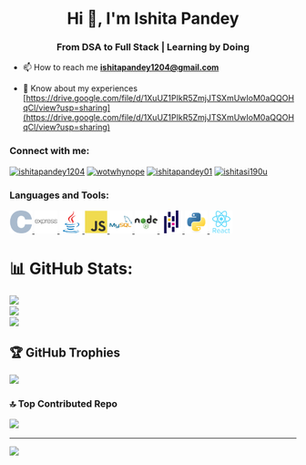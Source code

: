 <h1 align="center">Hi 👋, I'm Ishita Pandey</h1>
<h3 align="center">From DSA to Full Stack | Learning by Doing</h3>

- 📫 How to reach me **ishitapandey1204@gmail.com**

- 📄 Know about my experiences [https://drive.google.com/file/d/1XuUZ1PIkR5ZmjJTSXmUwIoM0aQQOHqCl/view?usp=sharing](https://drive.google.com/file/d/1XuUZ1PIkR5ZmjJTSXmUwIoM0aQQOHqCl/view?usp=sharing)

<h3 align="left">Connect with me:</h3>
<p align="left">
<a href="https://linkedin.com/in/ishitapandey1204" target="blank"><img align="center" src="https://raw.githubusercontent.com/rahuldkjain/github-profile-readme-generator/master/src/images/icons/Social/linked-in-alt.svg" alt="ishitapandey1204" height="30" width="40" /></a>
<a href="https://instagram.com/wotwhynope" target="blank"><img align="center" src="https://raw.githubusercontent.com/rahuldkjain/github-profile-readme-generator/master/src/images/icons/Social/instagram.svg" alt="wotwhynope" height="30" width="40" /></a>
<a href="https://www.leetcode.com/ishitapandey01" target="blank"><img align="center" src="https://raw.githubusercontent.com/rahuldkjain/github-profile-readme-generator/master/src/images/icons/Social/leet-code.svg" alt="ishitapandey01" height="30" width="40" /></a>
<a href="https://auth.geeksforgeeks.org/user/ishitasi190u" target="blank"><img align="center" src="https://raw.githubusercontent.com/rahuldkjain/github-profile-readme-generator/master/src/images/icons/Social/geeks-for-geeks.svg" alt="ishitasi190u" height="30" width="40" /></a>
</p>

<h3 align="left">Languages and Tools:</h3>
<p align="left"> <a href="https://www.cprogramming.com/" target="_blank" rel="noreferrer"> <img src="https://raw.githubusercontent.com/devicons/devicon/master/icons/c/c-original.svg" alt="c" width="40" height="40"/> </a> <a href="https://expressjs.com" target="_blank" rel="noreferrer"> <img src="https://raw.githubusercontent.com/devicons/devicon/master/icons/express/express-original-wordmark.svg" alt="express" width="40" height="40"/> </a> <a href="https://www.java.com" target="_blank" rel="noreferrer"> <img src="https://raw.githubusercontent.com/devicons/devicon/master/icons/java/java-original.svg" alt="java" width="40" height="40"/> </a> <a href="https://developer.mozilla.org/en-US/docs/Web/JavaScript" target="_blank" rel="noreferrer"> <img src="https://raw.githubusercontent.com/devicons/devicon/master/icons/javascript/javascript-original.svg" alt="javascript" width="40" height="40"/> </a> <a href="https://www.mysql.com/" target="_blank" rel="noreferrer"> <img src="https://raw.githubusercontent.com/devicons/devicon/master/icons/mysql/mysql-original-wordmark.svg" alt="mysql" width="40" height="40"/> </a> <a href="https://nodejs.org" target="_blank" rel="noreferrer"> <img src="https://raw.githubusercontent.com/devicons/devicon/master/icons/nodejs/nodejs-original-wordmark.svg" alt="nodejs" width="40" height="40"/> </a> <a href="https://pandas.pydata.org/" target="_blank" rel="noreferrer"> <img src="https://raw.githubusercontent.com/devicons/devicon/2ae2a900d2f041da66e950e4d48052658d850630/icons/pandas/pandas-original.svg" alt="pandas" width="40" height="40"/> </a> <a href="https://www.python.org" target="_blank" rel="noreferrer"> <img src="https://raw.githubusercontent.com/devicons/devicon/master/icons/python/python-original.svg" alt="python" width="40" height="40"/> </a> <a href="https://reactjs.org/" target="_blank" rel="noreferrer"> <img src="https://raw.githubusercontent.com/devicons/devicon/master/icons/react/react-original-wordmark.svg" alt="react" width="40" height="40"/> </a> </p>


# 📊 GitHub Stats:
![](https://github-readme-stats.vercel.app/api?username=ishitapandey01&theme=dark&hide_border=false&include_all_commits=false&count_private=false)<br/>
![](https://nirzak-streak-stats.vercel.app/?user=ishitapandey01&theme=dark&hide_border=false)<br/>
![](https://github-readme-stats.vercel.app/api/top-langs/?username=ishitapandey01&theme=dark&hide_border=false&include_all_commits=false&count_private=false&layout=compact)

## 🏆 GitHub Trophies
![](https://github-profile-trophy.vercel.app/?username=ishitapandey01&theme=radical&no-frame=false&no-bg=true&margin-w=4)

### 🔝 Top Contributed Repo
![](https://github-contributor-stats.vercel.app/api?username=ishitapandey01&limit=5&theme=dark&combine_all_yearly_contributions=true)

---
[![](https://visitcount.itsvg.in/api?id=ishitapandey01&icon=0&color=0)](https://visitcount.itsvg.in)

<!-- Proudly created with GPRM ( https://gprm.itsvg.in ) -->

